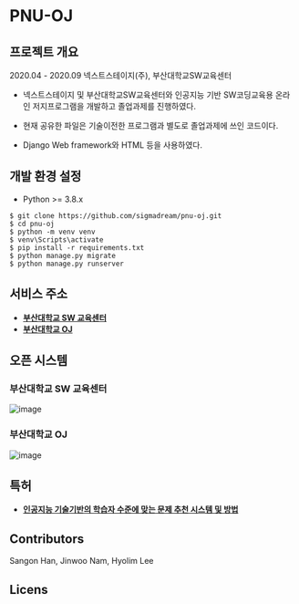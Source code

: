 # PNU-OJ

## 프로젝트 개요
2020.04 - 2020.09
넥스트스테이지(주), 부산대학교SW교육센터
- 넥스트스테이지 및 부산대학교SW교육센터와 인공지능 기반 SW코딩교육용 온라인 저지프로그램을 개발하고 졸업과제를 진행하였다.

- 현재 공유한 파일은 기술이전한 프로그램과 별도로 졸업과제에 쓰인 코드이다.
- Django Web framework와 HTML 등을 사용하였다.

## 개발 환경 설정

* Python >= 3.8.x

```
$ git clone https://github.com/sigmadream/pnu-oj.git 
$ cd pnu-oj
$ python -m venv venv
$ venv\Scripts\activate
$ pip install -r requirements.txt
$ python manage.py migrate
$ python manage.py runserver
```
## 서비스 주소
* [**부산대학교 SW 교육센터**](https://swedu.pusan.ac.kr/swedu/index.do)
* [**부산대학교 OJ**](http://oj.pusan.ac.kr/)

## 오픈 시스템

### 부산대학교 SW 교육센터
![image](https://user-images.githubusercontent.com/66815358/215966974-16499aaa-f6a8-4fe6-9a91-e0fa5492f50c.png)

### 부산대학교 OJ
![image](https://user-images.githubusercontent.com/66815358/215967154-1983c38c-3d63-4946-a895-88dc41d2828f.png)


## 특허
* [**인공지능 기술기반의 학습자 수준에 맞는 문제 추천 시스템 및 방법**](http://kpat.kipris.or.kr/kpat/biblioa.do?method=biblioFrame)

## Contributors
Sangon Han, Jinwoo Nam, Hyolim Lee

## Licens
